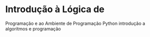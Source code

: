 # Introdução à Lógica de 
Programação e ao Ambiente 
de Programação Python
introdução a algoritmos e programação
